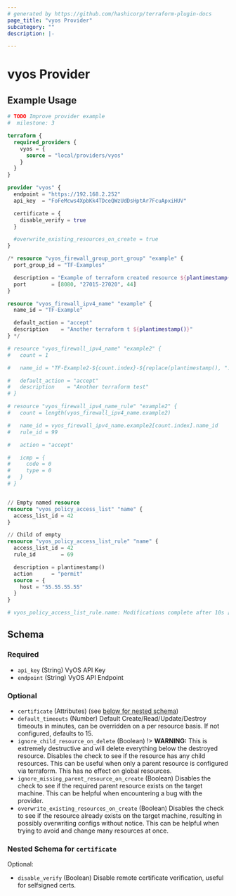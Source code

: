 ```yaml
---
# generated by https://github.com/hashicorp/terraform-plugin-docs
page_title: "vyos Provider"
subcategory: ""
description: |-

---
```


# vyos Provider



## Example Usage

```terraform
# TODO Improve provider example
#  milestone: 3

terraform {
  required_providers {
    vyos = {
      source = "local/providers/vyos"
    }
  }
}

provider "vyos" {
  endpoint = "https://192.168.2.252"
  api_key  = "FoFeMcws4XpbKk4TDceQWzUdDsHptAr7FcuApxiHUV"

  certificate = {
    disable_verify = true
  }

  #overwrite_existing_resources_on_create = true
}

/* resource "vyos_firewall_group_port_group" "example" {
  port_group_id = "TF-Examples"

  description = "Example of terraform created resource ${plantimestamp()}"
  port        = [8080, "27015-27020", 44]
}

resource "vyos_firewall_ipv4_name" "example" {
  name_id = "TF-Example"

  default_action = "accept"
  description    = "Another terraform t ${plantimestamp()}"
} */

# resource "vyos_firewall_ipv4_name" "example2" {
#   count = 1

#   name_id = "TF-Example2-${count.index}-${replace(plantimestamp(), ":", "-")}"

#   default_action = "accept"
#   description    = "Another terraform test"
# }

# resource "vyos_firewall_ipv4_name_rule" "example2" {
#   count = length(vyos_firewall_ipv4_name.example2)

#   name_id = vyos_firewall_ipv4_name.example2[count.index].name_id
#   rule_id = 99

#   action = "accept"

#   icmp = {
#     code = 0
#     type = 0
#   }
# }


// Empty named resource
resource "vyos_policy_access_list" "name" {
  access_list_id = 42
}

// Child of empty
resource "vyos_policy_access_list_rule" "name" {
  access_list_id = 42
  rule_id        = 69

  description = plantimestamp()
  action      = "permit"
  source = {
    host = "55.55.55.55"
  }
}

# vyos_policy_access_list_rule.name: Modifications complete after 10s [id=policy__access-list__42__rule__69]
```

<!-- schema generated by tfplugindocs -->
## Schema

### Required

- `api_key` (String) VyOS API Key
- `endpoint` (String) VyOS API Endpoint

### Optional

- `certificate` (Attributes) (see [below for nested schema](#nestedatt--certificate))
- `default_timeouts` (Number) Default Create/Read/Update/Destroy timeouts in minutes, can be overridden on a per resource basis. If not configured, defaults to 15.
- `ignore_child_resource_on_delete` (Boolean) !> **WARNING:** This is extremely destructive and will delete everything below the destroyed resource.
Disables the check to see if the resource has any child resources.
This can be useful when only a parent resource is configured via terraform.
This has no effect on global resources.
- `ignore_missing_parent_resource_on_create` (Boolean) Disables the check to see if the required parent resource exists on the target machine.
This can be helpful when encountering a bug with the provider.
- `overwrite_existing_resources_on_create` (Boolean) Disables the check to see if the resource already exists on the target machine, resulting in possibly overwriting configs without notice.
This can be helpful when trying to avoid and change many resources at once.

<a id="nestedatt--certificate"></a>
### Nested Schema for `certificate`

Optional:

- `disable_verify` (Boolean) Disable remote certificate verification, useful for selfsigned certs.
